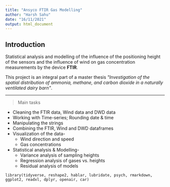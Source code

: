 ```yaml
---
title: "Ansyco FTIR Gas Modelling"
author: "Harsh Sahu"
date: "16/11/2021"
output: html_document
---
```


## Introduction

Statistical analysis and modelling of the influence of the positioning height of the sensors and the influence of wind on gas concentration measurements by the device **FTIR**.

This project is an integral part of a master thesis _"Investigation of the spatial distribution of ammonia, methane, and carbon dioxide in a naturally ventilated dairy barn"_.

***

> Main tasks

* Cleaning the FTIR data, Wind data and DWD data
* Working with Time-series; Rounding date & time
* Manipulating the strings
* Combining the FTIR, Wind and DWD dataframes
* Visualization of the data-
  + Wind direction and speed
  + Gas concentrations
* Statistical analysis & Modelling-
  + Variance analysis of sampling heights
  + Regression analysis of gases vs. heights
  + Residual analysis of models



```{install packages}
library(tidyverse, reshape2, hablar, lubridate, psych, rmarkdown, ggplot2, readxl, dplyr, openair, car)
```


